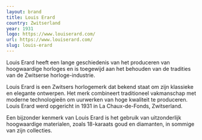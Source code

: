 ```yaml
---
layout: brand
title: Louis Erard
country: Zwitserland
year: 1931
logo: https://www.louiserard.com/
url: https://www.louiserard.com/
slug: louis-erard
---
```

Louis Erard heeft een lange geschiedenis van het produceren van hoogwaardige horloges en is toegewijd aan het behouden van de tradities van de Zwitserse horloge-industrie.

Louis Erard is een Zwitsers horlogemerk dat bekend staat om zijn klassieke en elegante ontwerpen. Het merk combineert traditioneel vakmanschap met moderne technologieën om uurwerken van hoge kwaliteit te produceren. Louis Erard werd opgericht in 1931 in La Chaux-de-Fonds, Zwitserland.

Een bijzonder kenmerk van Louis Erard is het gebruik van uitzonderlijk hoogwaardige materialen, zoals 18-karaats goud en diamanten, in sommige van zijn collecties.

